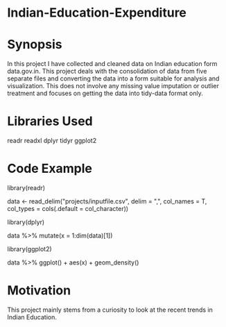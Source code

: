 # Indian-Education-Expenditure
# Synopsis
In this project I have collected and cleaned data on Indian education form data.gov.in. This project deals with the consolidation of data from five separate files and converting the data into a form suitable for analysis and visualization. This does not involve any missing value imputation or outlier treatment and focuses on getting the data into tidy-data format only.
# Libraries Used
readr
readxl
dplyr
tidyr
ggplot2
# Code Example

library(readr)

data <- read_delim("projects/inputfile.csv", delim = ",", col_names = T, col_types = cols(.default = col_character))

library(dplyr)

data %>%
  mutate(x = 1:dim(data)[1])

library(ggplot2)

data %>%
  ggplot() + aes(x) + geom_density()
  
 # Motivation
 This project mainly stems from a curiosity to look at the recent trends in Indian Education.
  
